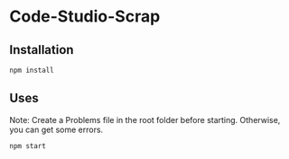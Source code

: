# Code-Studio-Scrap
## Installation
```bash
npm install
```
## Uses
Note: Create a Problems file in the root folder before starting. Otherwise, you can get some errors.
```bash
npm start
```
